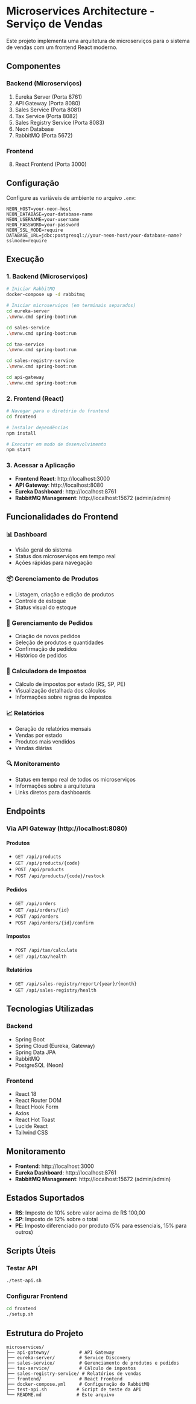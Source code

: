 # Microservices Architecture - Serviço de Vendas

Este projeto implementa uma arquitetura de microserviços para o sistema de vendas com um frontend React moderno.

## Componentes

### Backend (Microserviços)
1. Eureka Server (Porta 8761)
2. API Gateway (Porta 8080)
3. Sales Service (Porta 8081)
4. Tax Service (Porta 8082)
5. Sales Registry Service (Porta 8083)
6. Neon Database
7. RabbitMQ (Porta 5672)

### Frontend
8. React Frontend (Porta 3000)

## Configuração

Configure as variáveis de ambiente no arquivo `.env`:

```env
NEON_HOST=your-neon-host
NEON_DATABASE=your-database-name
NEON_USERNAME=your-username
NEON_PASSWORD=your-password
NEON_SSL_MODE=require
DATABASE_URL=jdbc:postgresql://your-neon-host/your-database-name?sslmode=require
```

## Execução

### 1. Backend (Microserviços)

```bash
# Iniciar RabbitMQ
docker-compose up -d rabbitmq

# Iniciar microserviços (em terminais separados)
cd eureka-server
.\mvnw.cmd spring-boot:run

cd sales-service
.\mvnw.cmd spring-boot:run

cd tax-service
.\mvnw.cmd spring-boot:run

cd sales-registry-service
.\mvnw.cmd spring-boot:run

cd api-gateway
.\mvnw.cmd spring-boot:run
```

### 2. Frontend (React)

```bash
# Navegar para o diretório do frontend
cd frontend

# Instalar dependências
npm install

# Executar em modo de desenvolvimento
npm start
```

### 3. Acessar a Aplicação

- **Frontend React**: http://localhost:3000
- **API Gateway**: http://localhost:8080
- **Eureka Dashboard**: http://localhost:8761
- **RabbitMQ Management**: http://localhost:15672 (admin/admin)

## Funcionalidades do Frontend

### 📊 Dashboard
- Visão geral do sistema
- Status dos microserviços em tempo real
- Ações rápidas para navegação

### 📦 Gerenciamento de Produtos
- Listagem, criação e edição de produtos
- Controle de estoque
- Status visual do estoque

### 🛒 Gerenciamento de Pedidos
- Criação de novos pedidos
- Seleção de produtos e quantidades
- Confirmação de pedidos
- Histórico de pedidos

### 🧮 Calculadora de Impostos
- Cálculo de impostos por estado (RS, SP, PE)
- Visualização detalhada dos cálculos
- Informações sobre regras de impostos

### 📈 Relatórios
- Geração de relatórios mensais
- Vendas por estado
- Produtos mais vendidos
- Vendas diárias

### 🔍 Monitoramento
- Status em tempo real de todos os microserviços
- Informações sobre a arquitetura
- Links diretos para dashboards

## Endpoints

### Via API Gateway (http://localhost:8080)

#### Produtos
- `GET /api/products`
- `GET /api/products/{code}`
- `POST /api/products`
- `POST /api/products/{code}/restock`

#### Pedidos
- `GET /api/orders`
- `GET /api/orders/{id}`
- `POST /api/orders`
- `POST /api/orders/{id}/confirm`

#### Impostos
- `POST /api/tax/calculate`
- `GET /api/tax/health`

#### Relatórios
- `GET /api/sales-registry/report/{year}/{month}`
- `GET /api/sales-registry/health`

## Tecnologias Utilizadas

### Backend
- Spring Boot
- Spring Cloud (Eureka, Gateway)
- Spring Data JPA
- RabbitMQ
- PostgreSQL (Neon)

### Frontend
- React 18
- React Router DOM
- React Hook Form
- Axios
- React Hot Toast
- Lucide React
- Tailwind CSS

## Monitoramento

- **Frontend**: http://localhost:3000
- **Eureka Dashboard**: http://localhost:8761
- **RabbitMQ Management**: http://localhost:15672 (admin/admin)

## Estados Suportados

- **RS**: Imposto de 10% sobre valor acima de R$ 100,00
- **SP**: Imposto de 12% sobre o total
- **PE**: Imposto diferenciado por produto (5% para essenciais, 15% para outros)

## Scripts Úteis

### Testar API
```bash
./test-api.sh
```

### Configurar Frontend
```bash
cd frontend
./setup.sh
```

## Estrutura do Projeto

```
microservices/
├── api-gateway/           # API Gateway
├── eureka-server/         # Service Discovery
├── sales-service/         # Gerenciamento de produtos e pedidos
├── tax-service/           # Cálculo de impostos
├── sales-registry-service/ # Relatórios de vendas
├── frontend/              # React Frontend
├── docker-compose.yml     # Configuração do RabbitMQ
├── test-api.sh           # Script de teste da API
└── README.md             # Este arquivo
``` 